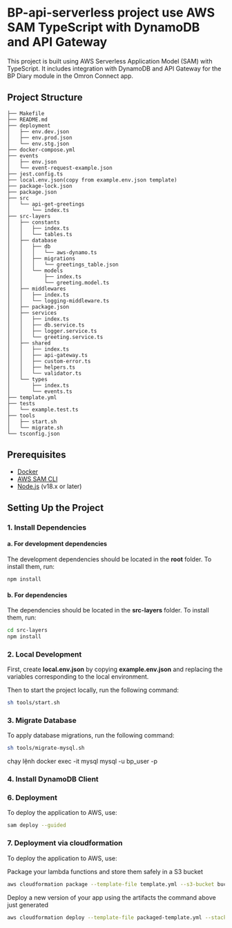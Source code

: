 # BP-api-serverless project use AWS SAM TypeScript with DynamoDB and API Gateway

This project is built using AWS Serverless Application Model (SAM) with TypeScript. It includes integration with DynamoDB and API Gateway for the BP Diary module in the Omron Connect app.

## Project Structure

```
├── Makefile
├── README.md
├── deployment
│   ├── env.dev.json
│   ├── env.prod.json
│   └── env.stg.json
├── docker-compose.yml
├── events
│   ├── env.json
│   └── event-request-example.json
├── jest.config.ts
├── local.env.json(copy from example.env.json template)
├── package-lock.json
├── package.json
├── src
│   └── api-get-greetings
│       └── index.ts
├── src-layers
│   ├── constants
│   │   ├── index.ts
│   │   └── tables.ts
│   ├── database
│   │   ├── db
│   │   │   └── aws-dynamo.ts
│   │   ├── migrations
│   │   │   └── greetings_table.json
│   │   └── models
│   │       ├── index.ts
│   │       └── greeting.model.ts
│   ├── middlewares
│   │   ├── index.ts
│   │   └── logging-middleware.ts
│   ├── package.json
│   ├── services
│   │   ├── index.ts
│   │   ├── db.service.ts
│   │   ├── logger.service.ts
│   │   └── greeting.service.ts
│   ├── shared
│   │   ├── index.ts
│   │   ├── api-gateway.ts
│   │   ├── custom-error.ts
│   │   ├── helpers.ts
│   │   └── validator.ts
│   └── types
│       ├── index.ts
│       └── events.ts
├── template.yml
├── tests
│   └── example.test.ts
├── tools
│   ├── start.sh
│   └── migrate.sh
└── tsconfig.json
```

## Prerequisites

- [Docker](https://www.docker.com/get-started)
- [AWS SAM CLI](https://docs.aws.amazon.com/serverless-application-model/latest/developerguide/install-sam-cli.html)
- [Node.js](https://nodejs.org/) (v18.x or later)

## Setting Up the Project

### 1. Install Dependencies

#### a. For development dependencies

The development dependencies should be located in the **root** folder. To install them, run:
```sh
npm install
```

#### b. For dependencies

The dependencies should be located in the **src-layers** folder. To install them, run:
```sh
cd src-layers
npm install
```

### 2. Local Development

First, create **local.env.json** by copying **example.env.json** and replacing the variables corresponding to the local environment.

Then to start the project locally, run the following command:
```sh
sh tools/start.sh
```

### 3. Migrate Database

To apply database migrations, run the following command:

```sh
sh tools/migrate-mysql.sh
```
chạy lệnh docker exec -it mysql mysql -u bp_user -p
### 4. Install DynamoDB Client

### 6. Deployment
To deploy the application to AWS, use:
```sh
sam deploy --guided
```

### 7. Deployment via cloudformation
To deploy the application to AWS, use:

Package your lambda functions and store them safely in a S3 bucket
```sh
aws cloudformation package --template-file template.yml --s3-bucket bucket-name --output-template-file packaged-template.yml
```
Deploy a new version of your app using the artifacts the command above just generated
```sh
aws cloudformation deploy --template-file packaged-template.yml --stack-name stack-name  --capabilities CAPABILITY_NAMED_IAM
```
